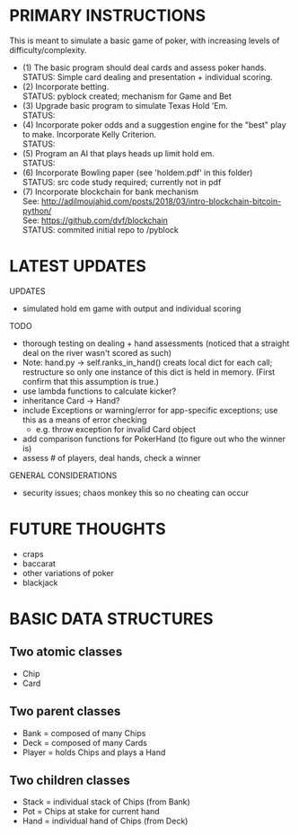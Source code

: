 # PRIMARY INSTRUCTIONS

This is meant to simulate a basic game of poker, with increasing levels of
difficulty/complexity.

* (1) The basic program should deal cards and assess poker hands.<br />
    STATUS: Simple card dealing and presentation + individual scoring.
* (2) Incorporate betting.<br />
    STATUS: pyblock created; mechanism for Game and Bet
* (3) Upgrade basic program to simulate Texas Hold 'Em.<br />
    STATUS: 
* (4) Incorporate poker odds and a suggestion engine for the "best" play to make.
      Incorporate Kelly Criterion.<br />
    STATUS: 
* (5) Program an AI that plays heads up limit hold em.<br />
    STATUS: 
* (6) Incorporate Bowling paper (see 'holdem.pdf' in this folder)<br />
    STATUS: src code study required; currently not in pdf
* (7) Incorporate blockchain for bank mechanism<br />
    See: http://adilmoujahid.com/posts/2018/03/intro-blockchain-bitcoin-python/<br />
    See: https://github.com/dvf/blockchain<br />
    STATUS: commited initial repo to /pyblock

# LATEST UPDATES

UPDATES
- simulated hold em game with output and individual scoring

TODO
* thorough testing on dealing + hand assessments (noticed that a straight deal
  on the river wasn't scored as such)
* Note: hand.py -> self.ranks_in_hand() creats local dict for each call; restructure
        so only one instance of this dict is held in memory. (First confirm
        that this assumption is true.)
* use lambda functions to calculate kicker?
* inheritance Card -> Hand?
* include Exceptions or warning/error for app-specific exceptions; use this as a
  means of error checking
  - e.g. throw exception for invalid Card object
* add comparison functions for PokerHand (to figure out who the winner is)
* assess # of players, deal hands, check a winner

GENERAL CONSIDERATIONS
* security issues; chaos monkey this so no cheating can occur

# FUTURE THOUGHTS

* craps
* baccarat
* other variations of poker
* blackjack

# BASIC DATA STRUCTURES

## Two atomic classes
* Chip
* Card

## Two parent classes
* Bank = composed of many Chips
* Deck = composed of many Cards
* Player = holds Chips and plays a Hand

## Two children classes
* Stack = individual stack of Chips (from Bank)
* Pot = Chips at stake for current hand
* Hand = individual hand of Chips (from Deck)

